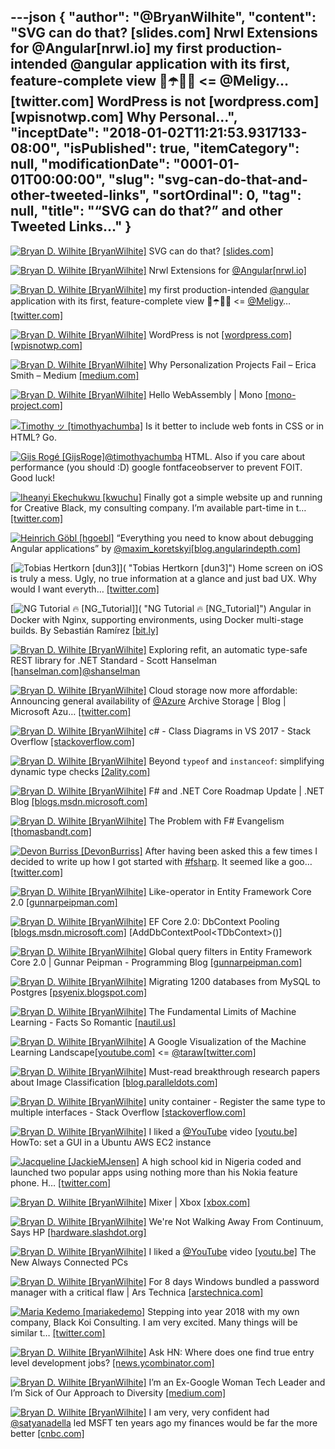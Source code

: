 ---json
{
  "author": "@BryanWilhite",
  "content": "SVG can do that? [slides.com] Nrwl Extensions for @Angular[nrwl.io] my first production-intended @angular application with its first, feature-complete view 🎁☂️💄🧐 &lt;= @Meligy… [twitter.com] WordPress is not [wordpress.com][wpisnotwp.com] Why Personal...",
  "inceptDate": "2018-01-02T11:21:53.9317133-08:00",
  "isPublished": true,
  "itemCategory": null,
  "modificationDate": "0001-01-01T00:00:00",
  "slug": "svg-can-do-that-and-other-tweeted-links",
  "sortOrdinal": 0,
  "tag": null,
  "title": "“SVG can do that?” and other Tweeted Links…"
}
---

[<img alt="Bryan D. Wilhite [BryanWilhite]" src="https://songhay.blob.core.windows.net/shared-social-twitter/BryanWilhite.jpeg">](http://t.co/UNdqV0Z1zz "Bryan D. Wilhite [BryanWilhite]") SVG can do that? [[slides.com]](http://slides.com/sdrasner/svg-can-do-that#/)

[<img alt="Bryan D. Wilhite [BryanWilhite]" src="https://songhay.blob.core.windows.net/shared-social-twitter/BryanWilhite.jpeg">](http://t.co/UNdqV0Z1zz "Bryan D. Wilhite [BryanWilhite]") Nrwl Extensions for [@Angular](http://twitter.com/Angular)[[nrwl.io]](https://nrwl.io/nx)

[<img alt="Bryan D. Wilhite [BryanWilhite]" src="https://songhay.blob.core.windows.net/shared-social-twitter/BryanWilhite.jpeg">](http://t.co/UNdqV0Z1zz "Bryan D. Wilhite [BryanWilhite]") my first production-intended [@angular](http://twitter.com/angular) application with its first, feature-complete view 🎁☂️💄🧐 &lt;= [@Meligy](http://twitter.com/Meligy)… [[twitter.com]](https://twitter.com/i/web/status/941178629840498689)

[<img alt="Bryan D. Wilhite [BryanWilhite]" src="https://songhay.blob.core.windows.net/shared-social-twitter/BryanWilhite.jpeg">](http://t.co/UNdqV0Z1zz "Bryan D. Wilhite [BryanWilhite]") WordPress is not [[wordpress.com]](http://WordPress.com)[[wpisnotwp.com]](https://wpisnotwp.com/)

[<img alt="Bryan D. Wilhite [BryanWilhite]" src="https://songhay.blob.core.windows.net/shared-social-twitter/BryanWilhite.jpeg">](http://t.co/UNdqV0Z1zz "Bryan D. Wilhite [BryanWilhite]") Why Personalization Projects Fail – Erica Smith – Medium [[medium.com]](https://medium.com/@ericathegreat/why-personalization-projects-fail-5af7d9623fb0)

[<img alt="Bryan D. Wilhite [BryanWilhite]" src="https://songhay.blob.core.windows.net/shared-social-twitter/BryanWilhite.jpeg">](http://t.co/UNdqV0Z1zz "Bryan D. Wilhite [BryanWilhite]") Hello WebAssembly | Mono [[mono-project.com]](http://www.mono-project.com/news/2017/08/09/hello-webassembly/)

[<img alt="Timothy ッ [timothyachumba]" src="https://songhay.blob.core.windows.net/shared-social-twitter/timothyachumba.jpg">](https://t.co/dgjaItNceX "Timothy ッ [timothyachumba]") Is it better to include web fonts in CSS or in HTML? Go. 

[<img alt="Gijs Rogé [GijsRoge]" src="https://songhay.blob.core.windows.net/shared-social-twitter/GijsRoge.jpeg">](https://t.co/TrGejrciSH "Gijs Rogé [GijsRoge]")[@timothyachumba](http://twitter.com/timothyachumba) HTML. Also if you care about performance (you should :D) google fontfaceobserver to prevent FOIT. Good luck! 

[<img alt="Iheanyi Ekechukwu [kwuchu]" src="https://songhay.blob.core.windows.net/shared-social-twitter/kwuchu.jpg">](https://t.co/iDDF2d7EXB "Iheanyi Ekechukwu [kwuchu]") Finally got a simple website up and running for Creative Black, my consulting company. I’m available part-time in t… [[twitter.com]](https://twitter.com/i/web/status/947275211157712896)

[<img alt="Heinrich Göbl [hgoebl]" src="https://songhay.blob.core.windows.net/shared-social-twitter/hgoebl.jpg">](http://t.co/TxxsHE4hnv "Heinrich Göbl [hgoebl]") “Everything you need to know about debugging Angular applications” by [@maxim_koretskyi](http://twitter.com/maxim_koretskyi)[[blog.angularindepth.com]](https://blog.angularindepth.com/everything-you-need-to-know-about-debugging-angular-applications-d308ed8a51b4)

[<img alt="Tobias Hertkorn [dun3]" src="https://songhay.blob.core.windows.net/shared-social-twitter/dun3.jpg">]( "Tobias Hertkorn [dun3]") Home screen on iOS is truly a mess. Ugly, no true information at a glance and just bad UX. Why would I want everyth… [[twitter.com]](https://twitter.com/i/web/status/945424468524109824)

[<img alt="NG Tutorial 🔥 [NG_Tutorial]" src="https://songhay.blob.core.windows.net/shared-social-twitter/NG_Tutorial.jpg">]( "NG Tutorial 🔥 [NG_Tutorial]") Angular in Docker with Nginx, supporting environments, using Docker multi-stage builds. By Sebastián Ramírez [[bit.ly]](http://bit.ly/2xtDAfi)

[<img alt="Bryan D. Wilhite [BryanWilhite]" src="https://songhay.blob.core.windows.net/shared-social-twitter/BryanWilhite.jpeg">](http://t.co/UNdqV0Z1zz "Bryan D. Wilhite [BryanWilhite]") Exploring refit, an automatic type-safe REST library for .NET Standard - Scott Hanselman [[hanselman.com]](https://www.hanselman.com/blog/ExploringRefitAnAutomaticTypesafeRESTLibraryForNETStandard.aspx)[@shanselman](http://twitter.com/shanselman)

[<img alt="Bryan D. Wilhite [BryanWilhite]" src="https://songhay.blob.core.windows.net/shared-social-twitter/BryanWilhite.jpeg">](http://t.co/UNdqV0Z1zz "Bryan D. Wilhite [BryanWilhite]") Cloud storage now more affordable: Announcing general availability of [@Azure](http://twitter.com/Azure) Archive Storage | Blog | Microsoft Azu… [[twitter.com]](https://twitter.com/i/web/status/941480446537412608)

[<img alt="Bryan D. Wilhite [BryanWilhite]" src="https://songhay.blob.core.windows.net/shared-social-twitter/BryanWilhite.jpeg">](http://t.co/UNdqV0Z1zz "Bryan D. Wilhite [BryanWilhite]") c# - Class Diagrams in VS 2017 - Stack Overflow [[stackoverflow.com]](https://stackoverflow.com/questions/42233831/class-diagrams-in-vs-2017)

[<img alt="Bryan D. Wilhite [BryanWilhite]" src="https://songhay.blob.core.windows.net/shared-social-twitter/BryanWilhite.jpeg">](http://t.co/UNdqV0Z1zz "Bryan D. Wilhite [BryanWilhite]") Beyond `typeof` and `instanceof`: simplifying dynamic type checks [[2ality.com]](http://2ality.com/2017/08/type-right.html)

[<img alt="Bryan D. Wilhite [BryanWilhite]" src="https://songhay.blob.core.windows.net/shared-social-twitter/BryanWilhite.jpeg">](http://t.co/UNdqV0Z1zz "Bryan D. Wilhite [BryanWilhite]") F# and .NET Core Roadmap Update | .NET Blog [[blogs.msdn.microsoft.com]](https://blogs.msdn.microsoft.com/dotnet/2017/08/14/f-and-net-core-roadmap-update/)

[<img alt="Bryan D. Wilhite [BryanWilhite]" src="https://songhay.blob.core.windows.net/shared-social-twitter/BryanWilhite.jpeg">](http://t.co/UNdqV0Z1zz "Bryan D. Wilhite [BryanWilhite]") The Problem with F# Evangelism [[thomasbandt.com]](https://thomasbandt.com/posts/404)

[<img alt="Devon Burriss [DevonBurriss]" src="https://songhay.blob.core.windows.net/shared-social-twitter/DevonBurriss.jpeg">](http://t.co/Jfkfe6c4pp "Devon Burriss [DevonBurriss]") After having been asked this a few times I decided to write up how I got started with [#fsharp](http://twitter.com/search?q=%23fsharp). It seemed like a goo… [[twitter.com]](https://twitter.com/i/web/status/946486419995930625)

[<img alt="Bryan D. Wilhite [BryanWilhite]" src="https://songhay.blob.core.windows.net/shared-social-twitter/BryanWilhite.jpeg">](http://t.co/UNdqV0Z1zz "Bryan D. Wilhite [BryanWilhite]") Like-operator in Entity Framework Core 2.0 [[gunnarpeipman.com]](http://gunnarpeipman.com/2017/08/ef-core-like-operator/)

[<img alt="Bryan D. Wilhite [BryanWilhite]" src="https://songhay.blob.core.windows.net/shared-social-twitter/BryanWilhite.jpeg">](http://t.co/UNdqV0Z1zz "Bryan D. Wilhite [BryanWilhite]") EF Core 2.0: DbContext Pooling [[blogs.msdn.microsoft.com]](https://blogs.msdn.microsoft.com/dotnet/2017/08/14/announcing-entity-framework-core-2-0/) [AddDbContextPool&lt;TDbContext&gt;()] 

[<img alt="Bryan D. Wilhite [BryanWilhite]" src="https://songhay.blob.core.windows.net/shared-social-twitter/BryanWilhite.jpeg">](http://t.co/UNdqV0Z1zz "Bryan D. Wilhite [BryanWilhite]") Global query filters in Entity Framework Core 2.0 | Gunnar Peipman - Programming Blog [[gunnarpeipman.com]](http://gunnarpeipman.com/2017/08/ef-core-global-query-filters/)

[<img alt="Bryan D. Wilhite [BryanWilhite]" src="https://songhay.blob.core.windows.net/shared-social-twitter/BryanWilhite.jpeg">](http://t.co/UNdqV0Z1zz "Bryan D. Wilhite [BryanWilhite]") Migrating 1200 databases from MySQL to Postgres [[psyenix.blogspot.com]](http://psyenix.blogspot.com/2017/08/migrating-1200-db-from-mysql-to-postgres.html)

[<img alt="Bryan D. Wilhite [BryanWilhite]" src="https://songhay.blob.core.windows.net/shared-social-twitter/BryanWilhite.jpeg">](http://t.co/UNdqV0Z1zz "Bryan D. Wilhite [BryanWilhite]") The Fundamental Limits of Machine Learning - Facts So Romantic [[nautil.us]](http://nautil.us/blog/-the-fundamental-limits-of-machine-learning)

[<img alt="Bryan D. Wilhite [BryanWilhite]" src="https://songhay.blob.core.windows.net/shared-social-twitter/BryanWilhite.jpeg">](http://t.co/UNdqV0Z1zz "Bryan D. Wilhite [BryanWilhite]") A Google Visualization of the Machine Learning Landscape[[youtube.com]](https://www.youtube.com/watch?v=ZuMdaXNR9Mk) &lt;= [@taraw](http://twitter.com/taraw)[[twitter.com]](https://twitter.com/BryanWilhite/status/941133561884581888/photo/1)

[<img alt="Bryan D. Wilhite [BryanWilhite]" src="https://songhay.blob.core.windows.net/shared-social-twitter/BryanWilhite.jpeg">](http://t.co/UNdqV0Z1zz "Bryan D. Wilhite [BryanWilhite]") Must-read breakthrough research papers about Image Classification [[blog.paralleldots.com]](http://blog.paralleldots.com/technology/deep-learning/must-read-path-breaking-papers-about-image-classification/)

[<img alt="Bryan D. Wilhite [BryanWilhite]" src="https://songhay.blob.core.windows.net/shared-social-twitter/BryanWilhite.jpeg">](http://t.co/UNdqV0Z1zz "Bryan D. Wilhite [BryanWilhite]") unity container - Register the same type to multiple interfaces - Stack Overflow [[stackoverflow.com]](https://stackoverflow.com/questions/11115298/register-the-same-type-to-multiple-interfaces)

[<img alt="Bryan D. Wilhite [BryanWilhite]" src="https://songhay.blob.core.windows.net/shared-social-twitter/BryanWilhite.jpeg">](http://t.co/UNdqV0Z1zz "Bryan D. Wilhite [BryanWilhite]") I liked a [@YouTube](http://twitter.com/YouTube) video [[youtu.be]](http://youtu.be/9BAoJ7JZHr0?a) HowTo: set a GUI in a Ubuntu AWS EC2 instance 

[<img alt="Jacqueline [JackieMJensen]" src="https://songhay.blob.core.windows.net/shared-social-twitter/JackieMJensen.jpg">](https://t.co/DYdE13EVu5 "Jacqueline [JackieMJensen]") A high school kid in Nigeria coded and launched two popular apps using nothing more than his Nokia feature phone. H… [[twitter.com]](https://twitter.com/i/web/status/947116569242492928)

[<img alt="Bryan D. Wilhite [BryanWilhite]" src="https://songhay.blob.core.windows.net/shared-social-twitter/BryanWilhite.jpeg">](http://t.co/UNdqV0Z1zz "Bryan D. Wilhite [BryanWilhite]") Mixer | Xbox [[xbox.com]](http://www.xbox.com/en-US/mixer)

[<img alt="Bryan D. Wilhite [BryanWilhite]" src="https://songhay.blob.core.windows.net/shared-social-twitter/BryanWilhite.jpeg">](http://t.co/UNdqV0Z1zz "Bryan D. Wilhite [BryanWilhite]") We're Not Walking Away From Continuum, Says HP [[hardware.slashdot.org]](https://hardware.slashdot.org/story/17/08/15/1311247/were-not-walking-away-from-continuum-says-hp?utm_source=feedly1.0mainlinkanon&utm_medium=feed)

[<img alt="Bryan D. Wilhite [BryanWilhite]" src="https://songhay.blob.core.windows.net/shared-social-twitter/BryanWilhite.jpeg">](http://t.co/UNdqV0Z1zz "Bryan D. Wilhite [BryanWilhite]") I liked a [@YouTube](http://twitter.com/YouTube) video [[youtu.be]](http://youtu.be/Rd7R9G1An3s?a) The New Always Connected PCs 

[<img alt="Bryan D. Wilhite [BryanWilhite]" src="https://songhay.blob.core.windows.net/shared-social-twitter/BryanWilhite.jpeg">](http://t.co/UNdqV0Z1zz "Bryan D. Wilhite [BryanWilhite]") For 8 days Windows bundled a password manager with a critical flaw | Ars Technica [[arstechnica.com]](https://arstechnica.com/information-technology/2017/12/microsoft-is-forcing-users-to-install-a-critically-flawed-password-manager/)

[<img alt="Maria Kedemo [mariakedemo]" src="https://songhay.blob.core.windows.net/shared-social-twitter/mariakedemo.jpg">](https://t.co/aNiCe7yXUw "Maria Kedemo [mariakedemo]") Stepping into year 2018 with my own company, Black Koi Consulting. I am very excited. Many things will be similar t… [[twitter.com]](https://twitter.com/i/web/status/948146460943638528)

[<img alt="Bryan D. Wilhite [BryanWilhite]" src="https://songhay.blob.core.windows.net/shared-social-twitter/BryanWilhite.jpeg">](http://t.co/UNdqV0Z1zz "Bryan D. Wilhite [BryanWilhite]") Ask HN: Where does one find true entry level development jobs? [[news.ycombinator.com]](https://news.ycombinator.com/item?id=15019507)

[<img alt="Bryan D. Wilhite [BryanWilhite]" src="https://songhay.blob.core.windows.net/shared-social-twitter/BryanWilhite.jpeg">](http://t.co/UNdqV0Z1zz "Bryan D. Wilhite [BryanWilhite]") I’m an Ex-Google Woman Tech Leader and I’m Sick of Our Approach to Diversity [[medium.com]](https://medium.com/the-mission/im-an-ex-google-woman-tech-leader-and-i-m-sick-of-our-approach-to-diversity-17008c5fe999)

[<img alt="Bryan D. Wilhite [BryanWilhite]" src="https://songhay.blob.core.windows.net/shared-social-twitter/BryanWilhite.jpeg">](http://t.co/UNdqV0Z1zz "Bryan D. Wilhite [BryanWilhite]") I am very, very confident had [@satyanadella](http://twitter.com/satyanadella) led MSFT ten years ago my finances would be far the more better [[cnbc.com]](https://www.cnbc.com/2017/12/13/satya-nadella-wishes-microsoft-got-into-public-cloud-earlier.html)
